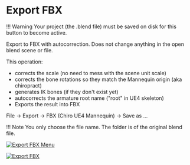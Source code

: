 # Export FBX

!!! Warning
    Your project (the .blend file) must be saved on disk for this button to become active.

Export to FBX with autocorrection.
Does not change anything in the open blend scene or file.

This operation:

 - corrects the scale (no need to mess with the scene unit scale)
 - corrects the bone rotations so they match the Mannequin origin (aka chiropract)
 - generates IK bones (if they don't exist yet)
 - autocorrects the armature root name ("root" in UE4 skeleton)
 - Exports the result into FBX

File -> Export -> FBX (Chiro UE4 Mannequin) -> Save as ...

!!! Note
    You only choose the file name. The folder is of the original blend file.

[![Export FBX Menu](img/feature/export-fbx/export-fbx-menu.png)](img/feature/export-fbx/export-fbx-menu.png)


[![Export FBX](img/feature/export-fbx/export-fbx.png)](img/feature/export-fbx/export-fbx.png)
